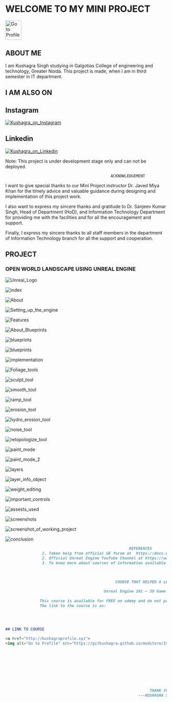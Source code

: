 # WELCOME TO MY MINI PROJECT

<a href="http://kushagraprofile.xyz">
         <img alt="Go to Profile" src="https://gitkushagra.github.io/medstore/Images/home.png" width="50" height="60"></a>

## ABOUT ME

I am Kushagra Singh studying in Galgotias College of engineering and technology, Greater Noida. This project is made, when I am in third semester in IT department.

## I AM ALSO ON

## Instagram
<a href="https://www.instagram.com/kushagra_shine">
         <img alt="Kushagra_on_Instagram" src="https://gitkushagra.github.io/medstore/Images/instalogo.png"></a>

## Linkedin
<a href="https://linkedin.com/in/kushagraprofile">
         <img alt="Kushagra_on_Linkedin" src="https://gitkushagra.github.io/medstore/Images/linklogo.png"></a>
         
 Note: This project is under development stage only and can not be deployed.
                              

                                                  ACKNOWLEDGEMENT

I want to give special thanks to our Mini Project instructor Dr. Javed Miya Khan for the timely advice and valuable guidance during designing and implementation of this project work.

I also want to express my sincere thanks and gratitude to Dr. Sanjeev Kumar Singh, Head of Department (HoD), and Information Technology Department for providing me with the facilities and for all the encouragement and support.

Finally, I express my sincere thanks to all staff members in the department of Information Technology branch for all the support and cooperation.


## PROJECT

### OPEN WORLD LANDSCAPE USING UNREAL ENGINE

![Unreal_Logo](https://gitkushagra.github.io/unreal/Images/unreallogo.png)

![index](https://gitkushagra.github.io/unreal/Images/1.png)

![About](https://gitkushagra.github.io/unreal/Images/2.png)

![Setting_up_the_engine](https://gitkushagra.github.io/unreal/Images/3.png)

![Features](https://gitkushagra.github.io/unreal/Images/4.png)

![About_Blueprints](https://gitkushagra.github.io/unreal/Images/5.png)

![blueprints](https://gitkushagra.github.io/unreal/Images/6.png)

![blueprints](https://gitkushagra.github.io/unreal/Images/7.png)

![implementation](https://gitkushagra.github.io/unreal/Images/8.png)

![Foliage_tools](https://gitkushagra.github.io/unreal/Images/9.png)

![sculpt_tool](https://gitkushagra.github.io/unreal/Images/10.png)

![smooth_tool](https://gitkushagra.github.io/unreal/Images/11.png)

![ramp_tool](https://gitkushagra.github.io/unreal/Images/12.png)

![erosion_tool](https://gitkushagra.github.io/unreal/Images/13.png)

![hydro_erosion_tool](https://gitkushagra.github.io/unreal/Images/14.png)

![noise_tool](https://gitkushagra.github.io/unreal/Images/15.png)

![retopologize_tool](https://gitkushagra.github.io/unreal/Images/16.png)

![paint_mode](https://gitkushagra.github.io/unreal/Images/17.png)

![paint_mode_2](https://gitkushagra.github.io/unreal/Images/18.png)

![layers](https://gitkushagra.github.io/unreal/Images/19.png)

![layer_info_object](https://gitkushagra.github.io/unreal/Images/20.png)

![weight_editing](https://gitkushagra.github.io/unreal/Images/21.png)

![important_controls](https://gitkushagra.github.io/unreal/Images/22.png)

![assests_used](https://gitkushagra.github.io/unreal/Images/23.png)

![screenshots](https://gitkushagra.github.io/unreal/Images/24.png)

![screenshot_of_working_project](https://gitkushagra.github.io/unreal/Images/25.png)

![conclusion](https://gitkushagra.github.io/unreal/Images/26.png)

```markdown
                                                      REFERENCES
                1. Taken help from official UE forum at  https://docs.unrealengine.com/
                2. Official Unreal Engine YouTube Channel at https://www.youtube.com/c/UnrealEngine
                3. To know more about sources of information available from https://www.google.com/.
                
    

                                                COURSE THAT HELPED A LOT
                                                      
                                           Unreal Engine 101 – 3D Game Creation
                                           
               This course is available for FREE on udemy and do not provide any certification. 
               The link to the course is as:
               


  
## LINK TO COURSE
  
<a href="http://kushagraprofile.xyz">
<img alt="Go to Profile" src="https://gitkushagra.github.io/medstore/Images/home.png" width="50" height="60"></a>

                                          
                                          
                                          
                                          
                                          
                                          
                                          

                                                               THANK YOU!
                                                          ---KUSHAGRA SINGH---
